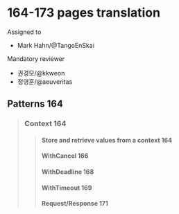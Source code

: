 # 164-173 pages translation

Assigned to

- Mark Hahn/@TangoEnSkai

Mandatory reviewer

- 권경모/@kkweon
- 정영훈/@aeuveritas

## Patterns 164

> ### Context 164
>
> > #### Store and retrieve values from a context 164
> >
> > #### WithCancel 166
> >
> > #### WithDeadline 168
> >
> > #### WithTimeout 169
> >
> > #### Request/Response 171
